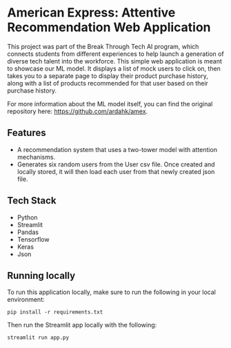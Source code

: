 # American Express: Attentive Recommendation Web Application
This project was part of the Break Through Tech AI program, which connects students from different experiences to help launch a generation of diverse tech talent into the workforce. This simple web application is meant to showcase our ML model. It displays a list of mock users to click on, then takes you to a separate page to display their product purchase history, along with a list of products recommended for that user based on their purchase history.

For more information about the ML model itself, you can find the original repository here: https://github.com/ardahk/amex.

## Features
* A recommendation system that uses a two-tower model with attention mechanisms.
* Generates six random users from the User csv file. Once created and locally stored, it will then load each user from that newly created json file.

## Tech Stack
* Python
* Streamlit
* Pandas
* Tensorflow
* Keras
* Json

## Running locally
To run this application locally, make sure to run the following in your local environment:

``pip install -r requirements.txt``

Then run the Streamlit app locally with the following:

``streamlit run app.py``
